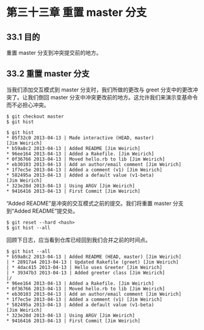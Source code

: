 # 第三十三章 重置 master 分支

## 33.1 目的

重置 master 分支到冲突提交前的地方。

## 33.2 重置 master 分支

当我们添加交互模式到 master 分支时，我们所做的更改与 greet 分支中的更改冲突了。让我们倒回 master 分支中冲突更改前的地方。这允许我们来演示变基命令而不必担心冲突。

```
$ git checkout master
$ git hist
```

```
$ git hist
* 05f32c0 2013-04-13 | Made interactive (HEAD, master)
[Jim Weirich]
* b59a8c2 2013-04-13 | Added README [Jim Weirich]
* 96ee164 2013-04-13 | Added a Rakefile. [Jim Weirich]
* 0f36766 2013-04-13 | Moved hello.rb to lib [Jim Weirich]
* eb30103 2013-04-13 | Add an author/email comment [Jim Weirich]
* 1f7ec5e 2013-04-13 | Added a comment (v1) [Jim Weirich]
* 582495a 2013-04-13 | Added a default value (v1-beta)
[Jim Weirich]
* 323e28d 2013-04-13 | Using ARGV [Jim Weirich]
* 9416416 2013-04-13 | First Commit [Jim Weirich]
```

“Added README”是冲突的交互模式之前的提交。我们将重置 master 分支到“Added README”提交处。

```
$ git reset --hard <hash>
$ git hist --all
```

回顾下日志，应当看到仓库已经回到我们合并之前的时间点。

```
$ git hist --all
* b59a8c2 2013-04-13 | Added README (HEAD, master) [Jim Weirich]
| * 28917a4 2013-04-13 | Updated Rakefile (greet) [Jim Weirich]
| * 4dac415 2013-04-13 | Hello uses Greeter [Jim Weirich]
| * 39347b3 2013-04-13 | Added greeter class [Jim Weirich]
|/
* 96ee164 2013-04-13 | Added a Rakefile. [Jim Weirich]
* 0f36766 2013-04-13 | Moved hello.rb to lib [Jim Weirich]
* eb30103 2013-04-13 | Add an author/email comment [Jim Weirich]
* 1f7ec5e 2013-04-13 | Added a comment (v1) [Jim Weirich]
* 582495a 2013-04-13 | Added a default value (v1-beta)
[Jim Weirich]
* 323e28d 2013-04-13 | Using ARGV [Jim Weirich]
* 9416416 2013-04-13 | First Commit [Jim Weirich]
```